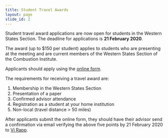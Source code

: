 ```yaml
---
title: Student Travel Awards
layout: page
slide_id: 2
---
```


Student travel award applications are now open for students in the Western States Section. The deadline for applications is **21 February 2020**.

The award (up to $150 per student) applies to students who are presenting at the meeting and are current members of the Western States Section of the Combustion Institute. 

Applicants should apply using the <a href="https://forms.gle/sJjmaBTxUpdnsnJB6" target="_blank">online form</a>.

The requirements for receiving a travel award are:

1) Membership in the Western States Section <br>
2) Presentation of a paper <br>
3) Confirmed advisor attendance <br>
4) Registration as a student at your home institution <br>
5) Non-local (travel distance > 50 miles)

After applicants submit the online form, they should have their advisor send a confirmation via email verifying the above five points by 21 February 2020 to <a href="mailto:VHRapp@lbl.gov?subject=WSSCI Student Travel Award">Vi Rapp</a>.
